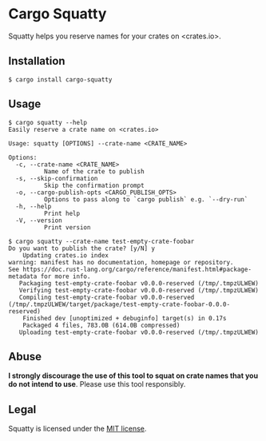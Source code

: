 # Cargo Squatty

Squatty helps you reserve names for your crates on <crates.io>.

## Installation

```text
$ cargo install cargo-squatty
```

## Usage

```text
$ cargo squatty --help
Easily reserve a crate name on <crates.io>

Usage: squatty [OPTIONS] --crate-name <CRATE_NAME>

Options:
  -c, --crate-name <CRATE_NAME>
          Name of the crate to publish
  -s, --skip-confirmation
          Skip the confirmation prompt
  -o, --cargo-publish-opts <CARGO_PUBLISH_OPTS>
          Options to pass along to `cargo publish` e.g. `--dry-run`
  -h, --help
          Print help
  -V, --version
          Print version

$ cargo squatty --crate-name test-empty-crate-foobar
Do you want to publish the crate? [y/N] y
    Updating crates.io index
warning: manifest has no documentation, homepage or repository.
See https://doc.rust-lang.org/cargo/reference/manifest.html#package-metadata for more info.
   Packaging test-empty-crate-foobar v0.0.0-reserved (/tmp/.tmpzULWEW)
   Verifying test-empty-crate-foobar v0.0.0-reserved (/tmp/.tmpzULWEW)
   Compiling test-empty-crate-foobar v0.0.0-reserved (/tmp/.tmpzULWEW/target/package/test-empty-crate-foobar-0.0.0-reserved)
    Finished dev [unoptimized + debuginfo] target(s) in 0.17s
    Packaged 4 files, 783.0B (614.0B compressed)
   Uploading test-empty-crate-foobar v0.0.0-reserved (/tmp/.tmpzULWEW)
```

## Abuse

**I strongly discourage the use of this tool to squat on crate names that you do not intend to use**. Please use this tool responsibly.

## Legal

Squatty is licensed under the [MIT license](LICENSE).

